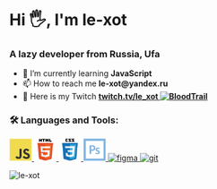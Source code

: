 <h1 align="left">Hi 🖐, I'm le-xot</h1>
<h3 align="left">A lazy developer from Russia, Ufa</h3>

<ul>
<li>🌱 I’m currently learning <b>JavaScript</b></li>
<li>📫 How to reach me <b>le-xot@yandex.ru</b></li>
<li>🎥 Here is my Twitch <b><a href="https://www.twitch.tv/le_xot" target="_blank">twitch.tv/le_xot
<img src="https://static-cdn.jtvnw.net/emoticons/v2/69/default/dark/1.0" alt="BloodTrail" width="24" height="17"/> </a></b> </li>
</ul>


<h3 align="left">🛠 Languages and Tools:</h3>
<p align="left"> 

<a href="https://developer.mozilla.org/en-US/docs/Web/JavaScript" target="_blank"> 
<img src="https://raw.githubusercontent.com/devicons/devicon/master/icons/javascript/javascript-original.svg" alt="javascript" width="40" height="40"/> </a> 

<a href="https://www.w3.org/html/" target="_blank"> 
<img src="https://raw.githubusercontent.com/devicons/devicon/master/icons/html5/html5-original-wordmark.svg" alt="html5" width="40" height="40"/> </a> 


<a href="https://www.w3schools.com/css/" target="_blank"> 
<img src="https://raw.githubusercontent.com/devicons/devicon/master/icons/css3/css3-original-wordmark.svg" alt="css3" width="40" height="40"/> </a> 

<a href="https://www.photoshop.com/en" target="_blank"> 
<img src="https://raw.githubusercontent.com/devicons/devicon/master/icons/photoshop/photoshop-line.svg" alt="photoshop" width="40" height="40"/> </a> 


<a href="https://www.figma.com/" target="_blank"> 
<img src="https://www.vectorlogo.zone/logos/figma/figma-icon.svg" alt="figma" width="40" height="40"/> </a> 

<a href="https://git-scm.com/" target="_blank"> 
<img src="https://www.vectorlogo.zone/logos/git-scm/git-scm-icon.svg" alt="git" width="40" height="40"/> </a> 


</p>
<p><img align="left" src="https://github-readme-stats.vercel.app/api/top-langs?username=le-xot&show_icons=true&locale=en&layout=compact&theme=onedark&hide_border=true" alt="le-xot" /></p>

